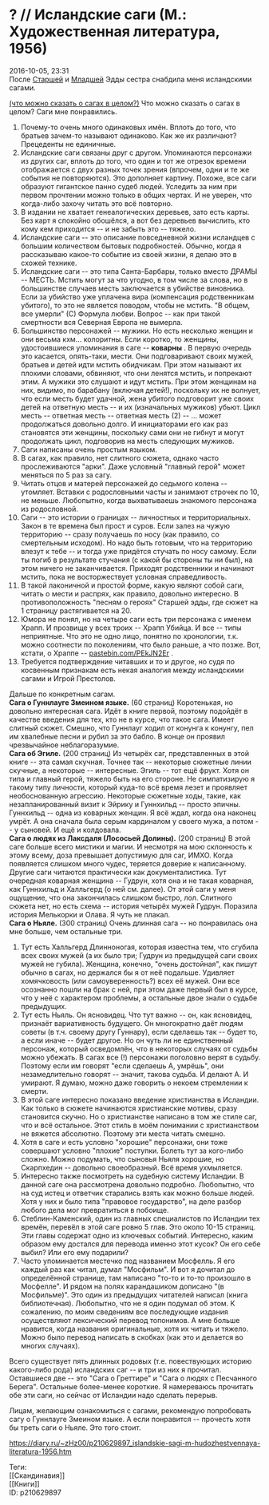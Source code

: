 ? // Исландские саги (М.: Художественная литература, 1956)
===========================================================

   
 2016-10-05, 23:31   
  После  [Старшей](Старшая%20Эдда)  и  [Младшей](Снорри%20Стурлусон%20%20Младшая%20Эдда)  Эдды сестра снабдила меня исландскими сагами.   
   
  [(что можно сказать о сагах в целом?)](https://zHz00.diary.ru/p210629897.htm?index=1#linkmore210629897m1)    Что можно сказать о сагах в целом? Саги мне понравились.   
 1. Почему-то очень много одинаковых имён. Вплоть до того, что братьев зачем-то называют одинаково. Как же их различают? Прецеденты не единичные.   
 2. Исландские саги связаны друг с другом. Упоминаются персонажи из других саг, вплоть до того, что один и тот же отрезок времени отображается с двух разных точек зрения (впрочем, одни и те же события не повторяются). Это дополняет картину. Похоже, все саги образуют гигантское панно судеб людей. Уследить за ним при первом прочтении можно только в общих чертах. И не уверен, что когда-либо захочу читать это всё повторно.   
 3. В издании не хватает генеалогических деревьев, зато есть карты. Без карт я спокойно обошёлся, а вот без деревьев вычислить, кто кому кем приходится -- и не забыть это -- тяжело.   
 4. Исландские саги -- это описание повседневной жизни исландцев с большим количеством бытовых подробностей. Обычно, когда я рассказываю какое-то событие из своей жизни, я делаю это в схожей технике.   
 5. Исландские саги -- это типа Санта-Барбары, только вместо ДРАМЫ -- МЕСТЬ. Мстить могут за что угодно, в том числе за слова, но в большинстве случаев месть заключается в убийстве виновника. Если за убийство уже уплачена вира (компенсация родственникам убитого), то это не является поводом, чтобы не мстить. "В общем, все умерли" (С) Формула любви. Вопрос -- как при такой смертности вся Северная Европа не вымерла.   
 6. Большинство персонажей -- мужики. Но есть несколько женщин и они весьма кхм... колоритны. Если коротко, то женщины, удостоившиеся упоминания в саге --  **коварны**  . В первую очередь это касается, опять-таки, мести. Они подговаривают своих мужей, братьев и детей идти мстить обидчикам. При этом называют их плохими словами, обвиняют, что они ленятся мстить, и попрекают этим. А мужики это слушают и идут мстить. При этом женщинам на них, видимо, по барабану (включая детей!), поскольку их не волнует, что если месть будет удачной, жена убитого подговорит уже своих детей на ответную месть -- и их (изначальных мужиков) убьют. Цикл месть -- ответная месть -- ответная месть (2) -- ... может продолжаться довольно долго. И инициаторами его как раз становятся эти женщины, поскольку сами они не гибнут и могут продолжать цикл, подговорив на месть следующих мужиков.   
 7. Саги написаны очень простым языком.   
 8. В сагах, как правило, нет слитного сюжета, однако часто прослеживаются "арки". Даже условный "главный герой" может меняться по 5 раз за сагу.   
 9. Читать отцов и матерей персонажей до седьмого колена -- утомляет. Вставки с родословными часты и занимают строчек по 10, не меньше. Любопытно, когда выхватываешь знакомого персонажа из родословной.   
 10. Саги -- это истории о границах -- личностных и территориальных. Закон в те времена был прост и суров. Если залез на чужую территорию -- сразу получаешь по носу (как правило, со смертельным исходом). Но надо быть готовым, что на территорию влезут к тебе -- и тогда уже придётся стучать по носу самому. Если ты погиб в результате стучания (с какой бы стороны ты ни был), на этом ничего не заканчивается. Приходят родственники и начинают мстить, пока не восторжествует условная справедливость.   
 11. В такой лаконичной и простой форме, какую являют собой саги, читать о мести и распрях, как правило, довольно интересно. В противоположность "песням о героях" Старшей эдды, где сюжет на 1 страницу растягивается на 20.   
 12. Юмора не понял, но на четыре саги есть три персонажа с именем Храпп. И прозвище у всех троих -- Храпп Убийца. И все -- типы неприятные. Что это не одно лицо, понятно по хронологии, т.к. можно соотнести по поколениям, что было раньше, а что позже. Вот, кстати, о Храппе --  [pastebin.com/PEkJN2Er](https://pastebin.com/PEkJN2Er)  .   
 13. Требуется подтверждение читавших и то и другое, но судя по косвенным признакам есть некая аналогия между исландскими сагами и Игрой Престолов.   
   
 Дальше по конкретным сагам.   
  **Сага о Гуннлауге Змеином языке.**  (60 страниц) Коротенькая, но довольно интересная сага. Идёт в книге первой, поэтому подойдёт в качестве введения для тех, кто не в курсе, что такое сага. Имеет слитный сюжет. Смешно, что Гуннлауг ходил от конунга к конунгу, пел им хвалебные песни и рубил за это бабло. В конце он проявил чрезвычайное неблагоразумие.   
  **Сага об Эгиле.**  (200 страниц) Из четырёх саг, представленных в этой книге -- эта самая скучная. Точнее так -- некоторые сюжетные линии скучные, а некоторые -- интересные. Эгиль -- тот ещё фрукт. Хотя он типа и главный герой, тяжело быть на его стороне. Не симпатизирую я такому типу личности, который куда-то всё время лезет и проявляет необоснованную агрессию. Некоторые сюжетные ходы, такие, как незапланированный визит к Эйрику и Гуннхильд -- просто эпичны. Гуннхильд -- одна из коварных женщин. Я всё ждал, когда она наконец умрёт. А она сначала была серым кардиналом у своего мужа, а потом -- у сыновей. И ещё и колдовала.   
  **Сага о людях из Лаксдаля (Лососьей Долины).**  (200 страниц) В этой саге больше всего мистики и магии. И несмотря на мою склонность к этому всему, доза превышает допустимую для саг, ИМХО. Когда появляется слишком много чудес, теряется доверие к написанному. Другие саги читаются практически как документалистика. Тут очередная коварная женщина -- Гудрун, хотя она и не такая коварная, как Гуннхильд и Халльгерд (о ней см. далее). От этой саги у меня ощущение, что она закончилась слишком быстро, лол. Слитного сюжета нет, но есть схема -- история четырёх мужей Гудрун. Поразила история Мелькорки и Олава. Я чуть не плакал.   
  **Сага о Ньяле.**  (300 страниц) Очень длинная сага -- но понравилась она мне больше, чем остальные три.   
 1. Тут есть Халльгерд Длинноногая, которая известна тем, что сгубила всех своих мужей (а их было три; Гудрун из предыдущей саги своих мужей не губила). Женщина, конечно, "очень достойная", как пишут обычно в сагах, но держался бы я от неё подальше. Удивляет хомячковость (или самоуверенность?) всех её мужей. Они все осознанно пошли на брак с ней, при этом даже первый был в курсе, что у неё с характером проблемы, а остальные двое знали о судьбе предыдущих.   
 2. Тут есть Ньяль. Он ясновидец. Что тут важно -- он, как ясновидец, признаёт вариативность будущего. Он многократно даёт людям советы (в т.ч. своему другу Гуннару), если сделаешь так -- будет то, а если иначе -- будет другое. Но он чуть ли не единственный персонаж, который осведомлён, что в некоторых случаях от судьбы можно убежать. В сагах все (!) персонажи поголовно верят в судьбу. Поэтому если им говорят "если сделаешь А, умрёшь", они незамедлительно говорят -- значит, такова судьба. И делают А. И умирают. Я думаю, можно даже говорить о некоем стремлении к смерти.   
 3. В этой саге интересно показано введение христианства в Исландии. Как только в сюжете начинаются христианские мотивы, сразу становится скучно. Но о христианстве написано в том же стиле саг, что и всё остальное. Этот стиль в моём понимании с христианством не вяжется абсолютно. Поэтому эти места читать смешно.   
 4. Хотя в саге и есть условно "хорошие" персонажи, они тоже совершают условно "плохие" поступки. Болеть тут за кого-либо сложно. Можно подумать, что сыновья Ньяля хорошие, но Скарпхедин -- довольно своеобразный. Всё время ухмыляется.   
 5. Интересно также посмотреть на судебную систему Исландии. В данной саге она рассмотрена довольно подробно. Любопытно, что на суд истец и ответчик старались взять как можно больше людей. Хотя у них и было типа "правовое государство", на деле разбор любого дела мог превратиться в побоище.   
 6. Стеблин-Каменский, один из главных специалистов по Исландии тех времён, перевёл в этой саге ровно 5 глав. Это около 10-15 страниц. Эти главы содержат одно из ключевых событий. Интересно, каким образом ему достался для перевода именно этот кусок? Он его себе выбил? Или его ему подарили?   
 7. Часто упоминается местечко под названием Мосфелль. Я его каждый раз как читал, думал "Мосфильм". И вот я дочитал до определённой странице, там написано "то-то и то-то произошло в Мосфелле". И рядом на полях карандашиком дописано "(в Мосфильме)". Это один из предыдущих читателей написал (книга библиотечная). Любопытно, что не я один подумал об этом. К сожалению, по моим сведениям все последующие издания осуществляют лексический перевод топонимов. А мне больше нравится, когда названия оригинальные, хотя их читать и тяжело. Можно было перевод написать в скобках (как это и делается во многих случаях).   
   
 Всего существует пять длинных родовых (т.е. повествующих историю какого-либо рода) исландских саг -- и три из них я прочитал. Оставшиеся две -- это "Сага о Греттире" и "Сага о людях с Песчанного Берега". Остальные более-менее короткие. Я намереваюсь прочитать обе эти саги, но сейчас от Исландии надо сделать перерыв.   
   
 Лицам, желающим ознакомиться с сагами, рекомендую попробовать сагу о Гуннлауге Змеином языке. А если понравится -- прочесть хотя бы треть саги о Ньяле. Это того стоит.     
    
 <https://diary.ru/~zHz00/p210629897_islandskie-sagi-m-hudozhestvennaya-literatura-1956.htm>   
   
 Теги:   
 [[Скандинавия]]   
 [[Книги]]   
 ID: p210629897